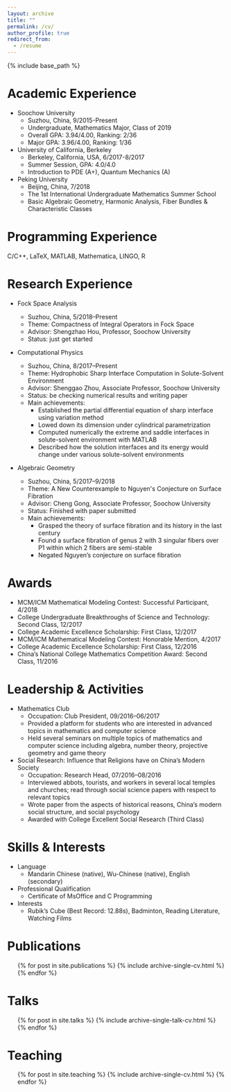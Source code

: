 ```yaml
---
layout: archive
title: ""
permalink: /cv/
author_profile: true
redirect_from:
  - /resume
---
```


{% include base_path %}

Academic Experience
======
* Soochow University
  * Suzhou, China, 9/2015-Present
  * Undergraduate, Mathematics Major, Class of 2019
  * Overall GPA: 3.94/4.00, Ranking: 2/36
  * Major GPA: 3.96/4.00, Ranking: 1/36
* University of California, Berkeley
  * Berkeley, California, USA, 6/2017-8/2017
  * Summer Session, GPA: 4.0/4.0
  * Introduction to PDE (A+), Quantum Mechanics (A)
* Peking University
  * Beijing, China, 7/2018
  * The 1st International Undergraduate Mathematics Summer School
  * Basic Algebraic Geometry, Harmonic Analysis, Fiber Bundles & Characteristic Classes

Programming Experience
======
C/C++, LaTeX, MATLAB, Mathematica, LINGO, R

Research Experience
======
* Fock Space Analysis
  * Suzhou, China, 5/2018–Present
  * Theme: Compactness of Integral Operators in Fock Space
  * Advisor: Shengzhao Hou, Professor, Soochow University
  * Status: just get started

* Computational Physics
  * Suzhou, China, 8/2017–Present
  * Theme: Hydrophobic Sharp Interface Computation in Solute-Solvent Environment
  * Advisor: Shenggao Zhou, Associate Professor, Soochow University
  * Status: be checking numerical results and writing paper
  * Main achievements:
    * Established the partial differential equation of sharp interface using variation method
    * Lowed down its dimension under cylindrical parametrization
    * Computed numerically the extreme and saddle interfaces in solute-solvent environment with MATLAB
    * Described how the solution interfaces and its energy would change under various solute-solvent environments

* Algebraic Geometry
  * Suzhou, China, 5/2017–9/2018
  * Theme: A New Counterexample to Nguyen's Conjecture on Surface Fibration
  * Advisor: Cheng Gong, Associate Professor, Soochow University
  * Status: Finished with paper submitted
  * Main achievements:
    * Grasped the theory of surface fibration and its history in the last century
    * Found a surface fibration of genus 2 with 3 singular fibers over P1 within which 2 fibers are semi-stable
    * Negated Nguyen’s conjecture on surface fibration

Awards
======
* MCM/ICM Mathematical Modeling Contest: Successful Participant, 4/2018
* College Undergraduate Breakthroughs of Science and Technology: Second Class, 12/2017
* College Academic Excellence Scholarship: First Class, 12/2017
* MCM/ICM Mathematical Modeling Contest: Honorable Mention, 4/2017
* College Academic Excellence Scholarship: First Class, 12/2016
* China’s National College Mathematics Competition Award: Second Class, 11/2016

Leadership & Activities
======
* Mathematics Club
  * Occupation: Club President, 09/2016–06/2017
  * Provided a platform for students who are interested in advanced topics in mathematics and computer science
  * Held several seminars on multiple topics of mathematics and computer science including algebra, number theory, projective geometry and game theory
* Social Research: Influence that Religions have on China’s Modern Society
  * Occupation: Research Head, 07/2016–08/2016
  * Interviewed abbots, tourists, and workers in several local temples and churches; read through social science papers with respect to relevant topics
  * Wrote paper from the aspects of historical reasons, China’s modern social structure, and social psychology
  * Awarded with College Excellent Social Research (Third Class)

Skills & Interests
======
* Language
  * Mandarin Chinese (native), Wu-Chinese (native), English (secondary)
* Professional Qualification
  * Certificate of MsOffice and C Programming
* Interests
  * Rubik’s Cube (Best Record: 12.88s), Badminton, Reading Literature, Watching Films

Publications
======
  <ul>{% for post in site.publications %}
    {% include archive-single-cv.html %}
  {% endfor %}</ul>
  
Talks
======
  <ul>{% for post in site.talks %}
    {% include archive-single-talk-cv.html %}
  {% endfor %}</ul>
  
Teaching
======
  <ul>{% for post in site.teaching %}
    {% include archive-single-cv.html %}
  {% endfor %}</ul>